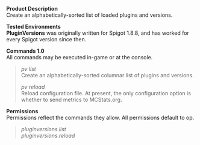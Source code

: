 **Product Description**  
Create an alphabetically-sorted list of loaded plugins and versions.

**Tested Environments**  
**PluginVersions** was originally written for Spigot 1.8.8, and has worked for every Spigot version since then.  

**Commands 1.0**  
All commands may be executed in-game or at the console.  

> _pv list_  
> Create an alphabetically-sorted columnar list of plugins and versions.
> 
> _pv reload_  
> Reload configuration file.
> At present, the only configuration option is whether to send metrics to MCStats.org.
  
**Permissions**  
Permissions reflect the commands they allow. All permissions default to op.

> _pluginversions.list_  
> _pluginversions.reload_  



